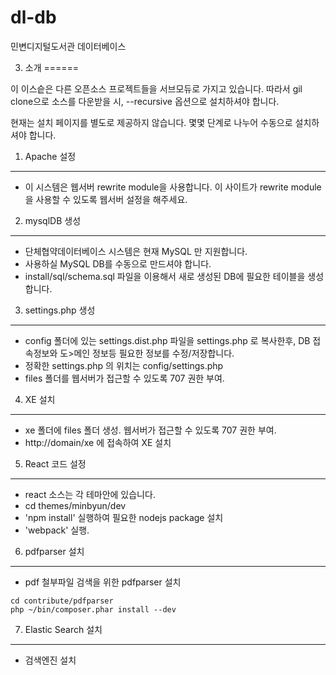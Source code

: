 # dl-db
민변디지털도서관 데이터베이스

3. 소개
======

이 이스슽은 다른 오픈소스 프로젝트들을 서브모듀로 가지고 있습니다. 따라서 gil clone으로 소스를 다운받을 시, --recursive 옵션으로 설치하셔야 합니다.

현재는 설치 페이지를 별도로 제공하지 않습니다. 몇몇 단계로 나누어 수동으로 설치하셔야 합니다.

1) Apache 설정
--------------
* 이 시스템은 웹서버 rewrite module을 사용합니다. 이 사이트가 rewrite module을 사용할 수 있도록 웹서버 설정을 해주세요.

2) mysqlDB 생성
--------------
* 단체협약데이터베이스 시스템은 현재 MySQL 만 지원합니다.
* 사용하실 MySQL DB를 수동으로 만드셔야 합니다.
* install/sql/schema.sql 파일을 이용해서 새로 생성된 DB에 필요한 테이블을 생성합니다.

3) settings.php 생성
--------------------
* config 폴더에 있는 settings.dist.php 파일을 settings.php 로 복사한후, DB 접속정보와 도>메인 정보등 필요한 정보를 수정/저장합니다.
* 정확한 settings.php 의 위치는 config/settings.php
* files 폴더를 웹서버가 접근할 수 있도록 707 권한 부여.

4) XE 설치
----------
* xe 폴더에 files 폴더 생성. 웹서버가 접근할 수 있도록 707 권한 부여.
* http://domain/xe 에 접속하여 XE 설치

5) React 코드 설정
-----------------
* react 소스는 각 테마안에 있습니다.
* cd themes/minbyun/dev
* 'npm install' 실행하여 필요한 nodejs package 설치
* 'webpack' 실행.

6) pdfparser 설치
-----------------
* pdf 철부파일 검색을 위한 pdfparser 설치
```
cd contribute/pdfparser
php ~/bin/composer.phar install --dev
```

7) Elastic Search 설치
---------------------
* 검색엔진 설치
